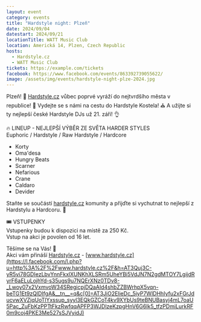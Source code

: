 ```yaml
---
layout: event
category: events
title: "Hardstyle night: Plzeň"
date: 2024/09/04
datestart: 2024/09/21
locationTitle: WATT Music Club
location: Americká 14, Plzen, Czech Republic
hosts:
  - Hardstyle.cz
  - WATT Music Club
tickets: https://example.com/tickets
facebook: https://www.facebook.com/events/863392739055622/
image: /assets/img/events/hardstyle-night-plze-2024.jpg
---
```


Plzeň! 🧡 [Hardstyle.cz](https://l.facebook.com/l.php?u=http%3A%2F%2FHardstyle.cz%2F&h=AT1XjgRxKyGBybVytnOlmNNC76RcSCmH7sreL4i5XQkF9i_w2aPI7HcTglQ2H4DLUbACKiy98m-ZC4-6-kI7mc8pg8hup5FXhUzBIffbyArBMoBXZF1Bg8dyacqNUQU18VNzv3yBtUD_jIQ7cuFs05TUbM0HbKDvHJmqrV200w&__tn__=q&c[0]=AT3JiO2ElieDc_5iyP7WlDHhIyfu2xFGrJducvwXVZjqUoTlYxssup_syyl3EQkGZCoT4kv9XYbUs9teBNUBasyj4mL7oaU5Pac_ZuFbKzPPTtFkzRwfqqAPFP3WJDlzeKzpgHnV6G6Ik5_tfzPDmiLurkRF0m9coj4PKE3Me527sSJVyidJ) vůbec poprvé vyráží do nejtvrdšího města v republice! 💪 Vydejte se s námi na cestu do Hardstyle Kostela! ⛪️ A užijte si ty nejlepší české Hardstyle DJs už 21. září! 👌

🔥 LINEUP - NEJLEPŠÍ VÝBĚR ZE SVĚTA HARDER STYLES  
Euphoric / Hardstyle / Raw Hardstyle / Hardcore  

- Korty  
- Oma'desa  
- Hungry Beats  
- Scarner  
- Nefarious  
- Crane  
- Caldaro  
- Devider

Staňte se součástí [hardstyle.cz](https://l.facebook.com/l.php?u=http%3A%2F%2Fhardstyle.cz%2F&h=AT34wEl1S8A4QGgecLeHgBBKt8G-a5qT8hNMD8cvWf5IgW_Nm8-N-gTftsoUre4QXfkCBkKiY_q1ZOxKmM9lMLKXEUtUbWLV45qO4ZDOtlvO7P1pPsB5djqKPa8qxLy98fppAo1hYy3dd5zwBi4PzXY9i7Doi8QboyCgd12zpg&__tn__=q&c[0]=AT3JiO2ElieDc_5iyP7WlDHhIyfu2xFGrJducvwXVZjqUoTlYxssup_syyl3EQkGZCoT4kv9XYbUs9teBNUBasyj4mL7oaU5Pac_ZuFbKzPPTtFkzRwfqqAPFP3WJDlzeKzpgHnV6G6Ik5_tfzPDmiLurkRF0m9coj4PKE3Me527sSJVyidJ) komunity a přijďte si vychutnat to nejlepší z Hardstylu a Hardcoru. 🧡

🎟 VSTUPENKY  
Vstupenky budou k dispozici na místě za 250 Kč.  
Vstup na akci je povolen od 16 let.

Těšíme se na Vás! 💛  
Akci vám přináší [Hardstyle.cz](https://l.facebook.com/l.php?u=http%3A%2F%2FHardstyle.cz%2F&h=AT1XjgRxKyGBybVytnOlmNNC76RcSCmH7sreL4i5XQkF9i_w2aPI7HcTglQ2H4DLUbACKiy98m-ZC4-6-kI7mc8pg8hup5FXhUzBIffbyArBMoBXZF1Bg8dyacqNUQU18VNzv3yBtUD_jIQ7cuFs05TUbM0HbKDvHJmqrV200w&__tn__=q&c[0]=AT3JiO2ElieDc_5iyP7WlDHhIyfu2xFGrJducvwXVZjqUoTlYxssup_syyl3EQkGZCoT4kv9XYbUs9teBNUBasyj4mL7oaU5Pac_ZuFbKzPPTtFkzRwfqqAPFP3WJDlzeKzpgHnV6G6Ik5_tfzPDmiLurkRF0m9coj4PKE3Me527sSJVyidJ) - [www.hardstyle.cz](https://l.facebook.com/l.php?u=http%3A%2F%2Fwww.hardstyle.cz%2F&h=AT3Quj3C-yR5vi78GDIezLbvYnnFkxlXUNKhXLSRm5UheYBi5VdJN7N2gdMTOY7LgijdRyrF6aELuLojhYd-s35ugs9u7NQErXNz0TDv8-_Lwoy07x2VxmvoW34SRegicpjDQaAId4shbZZBWrhpX5vqn-beTG1Et9zQlDIfgA&__tn__=q&c[0]=AT3JiO2ElieDc_5iyP7WlDHhIyfu2xFGrJducvwXVZjqUoTlYxssup_syyl3EQkGZCoT4kv9XYbUs9teBNUBasyj4mL7oaU5Pac_ZuFbKzPPTtFkzRwfqqAPFP3WJDlzeKzpgHnV6G6Ik5_tfzPDmiLurkRF0m9coj4PKE3Me527sSJVyidJ)